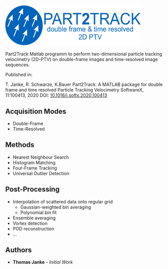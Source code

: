 


# <img src="doc/logo/logo.png" alt="2D-PTV" width="425" height="125.3"  align="center"/>
Part2Track
Matlab programm to perform two-dimensional particle tracking velocimetry
(2D-PTV) on double-frame images and time-resolved image sequences.                 

Published in:

T. Janke, R. Schwarze, K.Bauer
Part2Track: A MATLAB package for double frame and time resolved Particle Tracking Velocimetry
SoftwareX, 11:100413, 2020
DOI: [10.1016/j.softx.2020.100413](https://doi.org/10.1016/j.softx.2020.100413)

## Acquisition Modes
* Double-Frame
* Time-Resolved

## Methods
* Nearest Neighbour Search
* Histogram Matching
* Four-Frame Tracking
* Universal Outlier Detection

## Post-Processing
* Interpolation of scattered data onto regular grid
	* Gaussian-weighted bin averaging
	* Polynomial bin fit
* Ensemble averaging
* Vortex detection
* POD reconstruction
* ...

## Authors
* **Thomas Janke** - *Initial Work*
